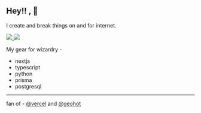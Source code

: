 
## Hey!! , 🥰

I create and break things on and for internet. 

<a href="https://twitter.com/theanuragdev"> <img src="https://img.shields.io/twitter/follow/theanuragdev?style=social"> </a>
<a href="https://anuragdev.me"> <img src="https://img.shields.io/badge/site-anuragdev-orange"> </a>

My gear for wizardry - 

- nextjs
- typescript
- python
- prisma
- postgresql

---

fan of - [@vercel](https://github.com/vercel/vercel) and [@geohot](https://github.com/geohot)
